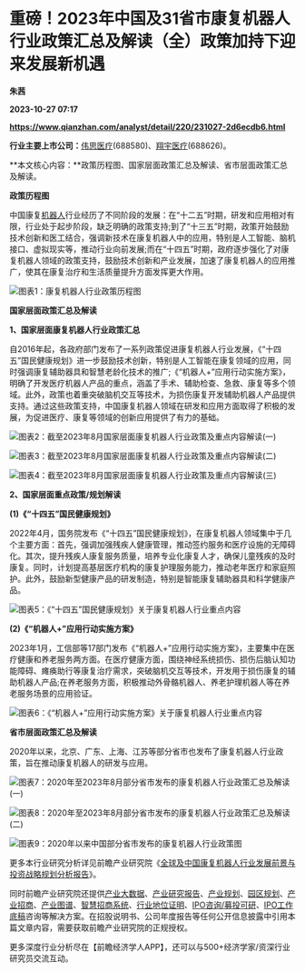 # 重磅！2023年中国及31省市康复机器人行业政策汇总及解读（全）政策加持下迎来发展新机遇
**朱茜**

**2023-10-27 07:17**

**https://www.qianzhan.com/analyst/detail/220/231027-2d6ecdb6.html**

**行业主要上市公司：**[伟思医疗](https://stock.qianzhan.com/hs/zhengquan_688580.SH.html)(688580)、[翔宇医疗](https://stock.qianzhan.com/hs/zhengquan_688626.SH.html)(688626)。

**本文核心内容：**政策历程图、国家层面政策汇总及解读、省市层面政策汇总及解读。

**政策历程图**

中国康复[机器人](https://stock.qianzhan.com/hs/zhengquan_300024.SZ.html)行业经历了不同阶段的发展：在“十二五”时期，研发和应用相对有限，行业处于起步阶段，缺乏明确的政策支持;到了“十三五”时期，政策开始鼓励技术创新和医工结合，强调新技术在康复机器人中的应用，特别是人工智能、脑机接口、虚拟现实等，推动行业向前发展;而在“十四五”时期，政府逐步强化了对康复机器人领域的政策支持，鼓励技术创新和产业发展，加速了康复机器人的应用推广，使其在康复治疗和生活质量提升方面发挥更大作用。

![图表1：康复机器人行业政策历程图](https://img3.qianzhan.com/news/202310/27/20231027-6eb18d245b62e58d.png)

**国家层面政策汇总及解读**

**1、国家层面康复机器人行业政策汇总**

自2016年起，各政府部门发布了一系列政策促进康复机器人行业发展，《“十四五”国民健康规划》进一步鼓励技术创新，特别是人工智能在康复领域的应用，同时强调康复辅助器具和智慧老龄化技术的推广;《“机器人+”应用行动实施方案》，明确了开发医疗机器人产品的重点，涵盖了手术、辅助检查、急救、康复等多个领域。此外，政策也着重突破脑机交互等技术，为损伤康复开发辅助机器人产品提供支持。通过这些政策支持，中国康复机器人领域在研发和应用方面取得了积极的发展，为促进医疗、康复等领域的创新应用提供了有力的基础。

![图表2：截至2023年8月国家层面康复机器人行业政策及重点内容解读(一)](https://img3.qianzhan.com/news/202310/27/20231027-7c5a4c8585445cdb.png)

![图表3：截至2023年8月国家层面康复机器人行业政策及重点内容解读(二)](https://img3.qianzhan.com/news/202310/27/20231027-a1c81c6ff4397006.png)

![图表4：截至2023年8月国家层面康复机器人行业政策及重点内容解读(三)](https://img3.qianzhan.com/news/202310/27/20231027-afc260bca053af4a.png)

**2、国家层面重点政策/规划解读**

**(1)《“十四五”国民健康规划》**

2022年4月，国务院发布《“十四五”国民健康规划》，在康复机器人领域集中于几个主要方面：首先，强调加强残疾人健康管理，推动签约服务和医疗设施的无障碍化。其次，提升残疾人康复服务质量，培养专业化康复人才，确保儿童残疾的及时康复。同时，计划提高基层医疗机构的康复护理服务能力，推动老年医疗和家庭照护。此外，鼓励新型健康产品的研发制造，特别是智能康复辅助器具和科学健康产品。

![图表5：《“十四五”国民健康规划》关于康复机器人行业重点内容](https://img3.qianzhan.com/news/202310/27/20231027-f070c6806f9b01d6.png)

**(2)《“机器人+”应用行动实施方案》**

2023年1月，工信部等17部门发布《“机器人+”应用行动实施方案》，主要集中在医疗健康和养老服务两方面。在医疗健康方面，围绕神经系统损伤、损伤后脑认知功能障碍、瘫痪助行等康复治疗需求，突破脑机交互等技术，开发用于损伤康复的辅助机器人产品;在养老服务方面，积极推动外骨骼机器人、养老护理机器人等在养老服务场景的应用验证。

![图表6：《“机器人+”应用行动实施方案》关于康复机器人行业重点内容](https://img3.qianzhan.com/news/202310/27/20231027-4db6cacccccc0a94.png)

**省市层面政策汇总及解读**

2020年以来，北京、广东、上海、江苏等部分省市也发布了康复机器人行业政策，旨在推动康复机器人的研发与应用。

![图表7：2020年至2023年8月部分省市发布的康复机器人行业政策汇总及解读(一)](https://img3.qianzhan.com/news/202310/27/20231027-d6ac145826211ac0.png)

![图表8：2020年至2023年8月部分省市发布的康复机器人行业政策汇总及解读(二)](https://img3.qianzhan.com/news/202310/27/20231027-0ff2f9f6eab7f28c.png)

![图表9：2020年以来中国部分省市发布的康复机器人行业政策图](https://img3.qianzhan.com/news/202310/27/20231027-7b232db6f4ebf81d.png)

更多本行业研究分析详见前瞻产业研究院《[全球及中国康复机器人行业发展前景与投资战略规划分析报告](https://bg.qianzhan.com/report/detail/2110131732198517.html)》。

同时前瞻产业研究院还提供[产业大数据](https://d.qianzhan.com/)、[产业研究报告](https://bg.qianzhan.com/report/hotlist/)、[产业规划](https://f.qianzhan.com/chanyeguihua2/)、[园区规划](https://f.qianzhan.com/yuanqu/)、[产业招商](https://f.qianzhan.com/chanyezhaoshang/)、[产业图谱](https://bg.qianzhan.com/report/lianglian/)、[智慧招商系统](https://z.qianzhan.com/)、[行业地位证明](https://bg.qianzhan.com/report/qyppcs)、[IPO咨询/募投可研](https://ipo.qianzhan.com/mutou/)、[IPO工作底稿](https://ipo.qianzhan.com/digao/)咨询等解决方案。在招股说明书、公司年度报告等任何公开信息披露中引用本篇文章内容，需要获取前瞻产业研究院的正规授权。

更多深度行业分析尽在【前瞻经济学人APP】，还可以与500+经济学家/资深行业研究员交流互动。